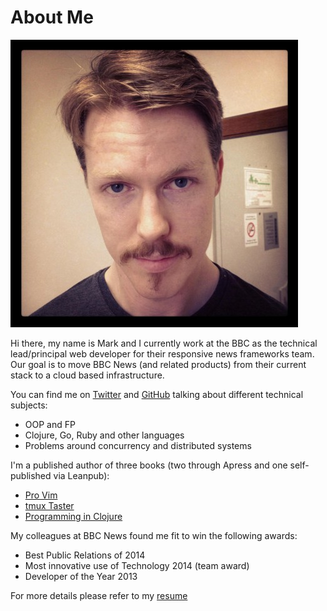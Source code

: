 # About Me

<img src="../images/profile.jpg" class="profile">

Hi there, my name is Mark and I currently work at the BBC as the technical lead/principal web developer for their responsive news frameworks team. Our goal is to move BBC News (and related products) from their current stack to a cloud based infrastructure.

You can find me on [Twitter](http://www.twitter.com/integralist) and [GitHub](https://github.com/integralist) talking about different technical subjects:

- OOP and FP
- Clojure, Go, Ruby and other languages
- Problems around concurrency and distributed systems

I'm a published author of three books (two through Apress and one self-published via Leanpub):

- [Pro Vim](http://www.amazon.co.uk/Pro-Vim-Mark-McDonnell/dp/1484202511/ref=sr_1_1)
- [tmux Taster](http://www.amazon.co.uk/tmux-Taster-Mark-McDonnell-ebook/dp/B00OPTU7LY/ref=sr_1_1)
- [Programming in Clojure](https://leanpub.com/programming-clojure/)

My colleagues at BBC News found me fit to win the following awards:

- Best Public Relations of 2014
- Most innovative use of Technology 2014 (team award)
- Developer of the Year 2013

For more details please refer to my [resume](http://www.integralist.co.uk/Resume/)
